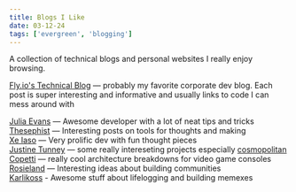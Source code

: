 ```yaml
---
title: Blogs I Like
date: 03-12-24
tags: ['evergreen', 'blogging']
---
```


A collection of technical blogs and personal websites I really enjoy browsing. 

[Fly.io's Technical Blog](https://fly.io/blog/) — probably my favorite corporate
dev blog. Each post is super interesting and informative and usually links to
code I can mess around with

[Julia Evans](https://jvns.ca/) — Awesome developer with a lot of neat tips and
tricks  
[Thesephist](https://thesephist.com/) — Interesting posts on tools for thoughts
and making  
[Xe Iaso](https://xeiaso.net/blog/) — Very prolific dev with fun thought pieces  
[Justine Tunney](https://justine.lol/) — some really intereseting projects
especially [cosmopolitan](https://justine.lol/cosmopolitan/)  
[Copetti](https://www.copetti.org/) — really cool architecture breakdowns for
video game consoles  
[Rosieland](https://rosie.land/) — Interesting ideas about building communities  
[Karlikoss](https://beepb00p.xyz/) - Awesome stuff about lifelogging and
building memexes  
